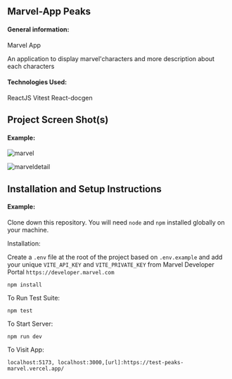 ## Marvel-App Peaks

#### General information:

Marvel App

An application to display marvel'characters and more description about each
characters

#### Technologies Used:

ReactJS Vitest React-docgen

## Project Screen Shot(s)

#### Example:

![marvel](https://user-images.githubusercontent.com/62814940/212480454-1fb26a34-d0c7-49cf-9ea6-2145453b27bf.png)

![marveldetail](https://user-images.githubusercontent.com/62814940/212480563-6e51be82-1b08-4fab-b6f7-7d9cdcee6231.png)

## Installation and Setup Instructions

#### Example:

Clone down this repository. You will need `node` and `npm` installed globally on
your machine.

Installation:

Create a `.env` file at the root of the project based on `.env.example` and add
your unique `VITE_API_KEY` and `VITE_PRIVATE_KEY` from Marvel Developer Portal
`https://developer.marvel.com`

`npm install`

To Run Test Suite:

`npm test`

To Start Server:

`npm run dev`

To Visit App:

`localhost:5173, localhost:3000,[url]:https://test-peaks-marvel.vercel.app/ `
